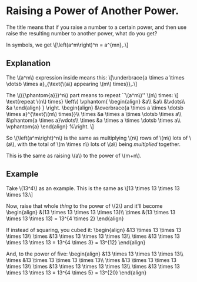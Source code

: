 # Raising a Power of Another Power.

The title means that if you raise a number to a certain power, and then use raise the resulting number to another power, what do you get?

In symbols, we get
\\[\left(a^m\right)^n = a^{mn}\,.\\]

## Explanation

The \\(a^m\\) expression inside means this:
\\[\underbrace{a \times a \times \dotsb \times a}_{\text{\\(a\\) appearing \\(m\\) times}}\,.\\]

The \\(({\phantom{a}})^n\\) part means to repeat ``\\(a^m\\)'' \\(n\\) times:
\\[
\text{repeat \\(n\\) times}
    \left\\{
    \vphantom{
        \begin{align}
        &a\\\\
        &a\\\\
        &\vdots\\\\
        &a
        \end{align}
    }
    \right.
        \begin{align}
        &\overbrace{a \times a \times \dotsb \times a}^{\text{\\(m\\) times}}\\\\
        \times &a \times a \times \dotsb \times a\\\\
        &\phantom{a \times a}\vdots\\\\
        \times  &a \times a \times \dotsb \times a\\\\
        \vphantom{a}
        \end{align}
    %\right.
\\]

So \\(\left(a^m\right)^n\\) is the same as multiplying \\(n\\) rows of \\(m\\) lots of \\(a\\), with the total of \\(m \times n\\) lots of \\(a\\) being *multiplied* together.

This is the same as raising \\(a\\) to the power of \\(m+n\\).

## Example

Take \\(13^4\\) as an example. This is the same as
\\[13 \times 13 \times 13 \times 13.\\]

Now, raise that whole *thing* to the power of \\(2\\) and it'll become
\begin{align}
       &(13 \times 13 \times 13 \times 13)\\\\
\times &(13 \times 13 \times 13 \times 13) = 13^{4 \times 2}
\end{align}

If instead of squaring, you cubed it:
\begin{align}
       &13 \times 13 \times 13 \times 13\\\\
\times &13 \times 13 \times 13 \times 13\\\\
\times &13 \times 13 \times 13 \times 13 = 13^{4 \times 3} = 13^{12}
\end{align}

And, to the power of five:
\begin{align}
       &13 \times 13 \times 13 \times 13\\\\
\times &13 \times 13 \times 13 \times 13\\\\
\times &13 \times 13 \times 13 \times 13\\\\
\times &13 \times 13 \times 13 \times 13\\\\
\times &13 \times 13 \times 13 \times 13 = 13^{4 \times 5} = 13^{20}
\end{align}
